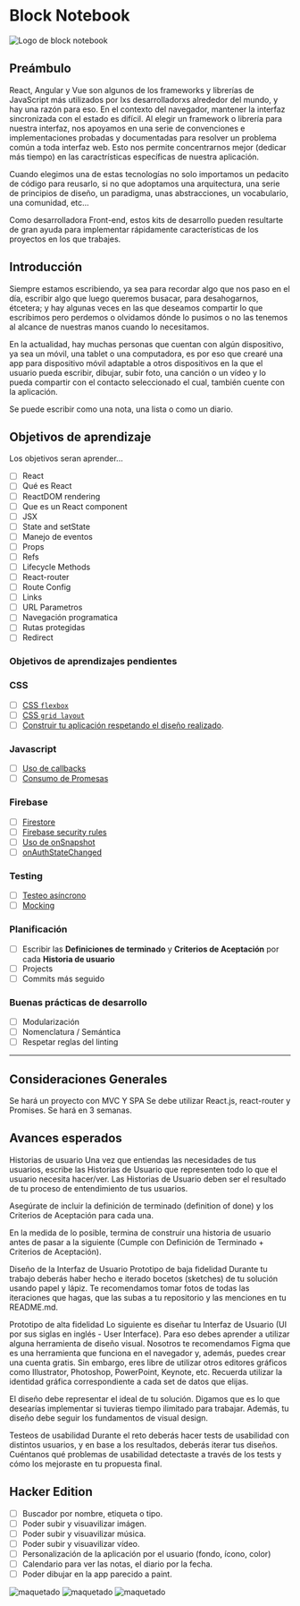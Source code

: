 # Block Notebook

![Logo de block notebook](images\Codifica_lo_que_escribes.png)

## Preámbulo

React, Angular y Vue son algunos de los frameworks y librerías de JavaScript más utilizados por lxs desarrolladorxs alrededor del mundo, y hay una razón para eso. En el contexto del navegador, mantener la interfaz sincronizada con el estado es difícil. Al elegir un framework o librería para nuestra interfaz, nos apoyamos en una serie de convenciones e implementaciones probadas y documentadas para resolver un problema común a toda interfaz web. Esto nos permite concentrarnos mejor (dedicar más tiempo) en las caractrísticas específicas de nuestra aplicación.

Cuando elegimos una de estas tecnologías no solo importamos un pedacito de código para reusarlo, si no que adoptamos una arquitectura, una serie de principios de diseño, un paradigma, unas abstracciones, un vocabulario, una comunidad, etc...

Como desarrolladora Front-end, estos kits de desarrollo pueden resultarte de gran ayuda para implementar rápidamente características de los proyectos en los que trabajes.

## Introducción

Siempre estamos escribiendo, ya sea para recordar algo que nos paso en el día, escribir algo que luego queremos busacar, para desahogarnos, étcetera; y hay algunas veces en las que deseamos compartir lo que escribimos pero perdemos o olvidamos dónde lo pusimos o no las tenemos al alcance de nuestras manos cuando lo necesitamos.

En la actualidad, hay muchas personas que cuentan con algún dispositivo, ya sea un móvil, una tablet o una computadora, es por eso que crearé una app para dispositivo móvil adaptable a otros dispositivos en la que el usuario pueda escribir, dibujar, subir foto, una canción o un vídeo y lo pueda compartir con el contacto seleccionado el cual, también cuente con la aplicación.

Se puede escribir como una nota, una lista o como un diario.  

## Objetivos de aprendizaje

Los objetivos seran aprender...

* [ ] React
* [ ] Qué es React
* [ ] ReactDOM rendering
* [ ] Que es un React component
* [ ] JSX
* [ ] State and setState
* [ ] Manejo de eventos
* [ ] Props
* [ ] Refs
* [ ] Lifecycle Methods
* [ ] React-router
* [ ] Route Config
* [ ] Links
* [ ] URL Parametros
* [ ] Navegación programatica
* [ ] Rutas protegidas
* [ ] Redirect

### Objetivos de aprendizajes pendientes

### CSS

* [ ] [CSS `flexbox`](https://css-tricks.com/snippets/css/a-guide-to-flexbox/)  
* [ ] [CSS `grid layout`](https://css-tricks.com/snippets/css/complete-guide-grid/)  
* [ ] [Construir tu aplicación respetando el diseño realizado](maquetación).

### Javascript

* [ ] [Uso de callbacks](https://developer.mozilla.org/es/docs/Glossary/Callback_function)
* [ ] [Consumo de Promesas](https://scotch.io/tutorials/javascript-promises-for-dummies#toc-consuming-promises)

### Firebase

* [ ] [Firestore](https://firebase.google.com/docs/firestore)
* [ ] [Firebase security rules](https://firebase.google.com/docs/rules)
* [ ] [Uso de onSnapshot](https://firebase.google.com/docs/firestore/query-data/listen)
* [ ] [onAuthStateChanged](https://firebase.google.com/docs/auth/web/start#set_an_authentication_state_observer_and_get_user_data)

### Testing

* [ ] [Testeo asíncrono](https://jestjs.io/docs/es-ES/asynchronous)
* [ ] [Mocking](https://jestjs.io/docs/es-ES/manual-mocks)

### Planificación

* [ ] Escribir las **Definiciones de terminado** y **Criterios de Aceptación** por cada **Historia de usuario**  
* [ ] Projects
* [ ] Commits más seguido

### Buenas prácticas de desarrollo

* [ ] Modularización
* [ ] Nomenclatura / Semántica
* [ ] Respetar reglas del linting

***

## Consideraciones Generales

Se hará un proyecto con MVC Y SPA
Se debe utilizar React.js, react-router y Promises.
Se hará en 3 semanas.

## Avances esperados

Historias de usuario
Una vez que entiendas las necesidades de tus usuarios, escribe las Historias de Usuario que representen todo lo que el usuario necesita hacer/ver. Las Historias de Usuario deben ser el resultado de tu proceso de entendimiento de tus usuarios.

Asegúrate de incluir la definición de terminado (definition of done) y los Criterios de Aceptación para cada una.

En la medida de lo posible, termina de construir una historia de usuario antes de pasar a la siguiente (Cumple con Definición de Terminado + Criterios de Aceptación).

Diseño de la Interfaz de Usuario
Prototipo de baja fidelidad
Durante tu trabajo deberás haber hecho e iterado bocetos (sketches) de tu solución usando papel y lápiz. Te recomendamos tomar fotos de todas las iteraciones que hagas, que las subas a tu repositorio y las menciones en tu README.md.

Prototipo de alta fidelidad
Lo siguiente es diseñar tu Interfaz de Usuario (UI por sus siglas en inglés - User Interface). Para eso debes aprender a utilizar alguna herramienta de diseño visual. Nosotros te recomendamos Figma que es una herramienta que funciona en el navegador y, además, puedes crear una cuenta gratis. Sin embargo, eres libre de utilizar otros editores gráficos como Illustrator, Photoshop, PowerPoint, Keynote, etc. Recuerda utilizar la identidad gráfica correspondiente a cada set de datos que elijas.

El diseño debe representar el ideal de tu solución. Digamos que es lo que desearías implementar si tuvieras tiempo ilimitado para trabajar. Además, tu diseño debe seguir los fundamentos de visual design.

Testeos de usabilidad
Durante el reto deberás hacer tests de usabilidad con distintos usuarios, y en base a los resultados, deberás iterar tus diseños. Cuéntanos qué problemas de usabilidad detectaste a través de los tests y cómo los mejoraste en tu propuesta final.

## Hacker Edition

* [ ] Buscador por nombre, etiqueta o tipo.
* [ ] Poder subir y visuavilizar imágen.
* [ ] Poder subir y visuavilizar música.
* [ ] Poder subir y visuavilizar vídeo.
* [ ] Personalización de la aplicación por el usuario (fondo, ícono, color)
* [ ] Calendario para ver las notas, el diario por la fecha.
* [ ] Poder dibujar en la app parecido a paint.

![maquetado](images/maquetado.jpeg)
![maquetado](images/maquetado3.jpeg)
![maquetado](images/maquetado2.jpeg)
